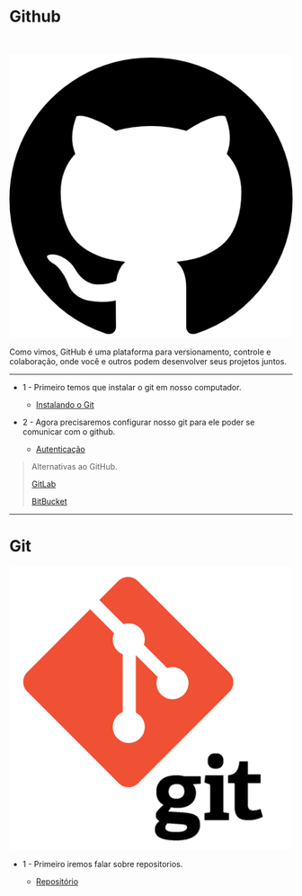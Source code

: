 # Github

<br>
<p align="center">
    <img src="./images/github.png">
</p>

Como vimos, GitHub é uma plataforma para versionamento, controle e colaboração, onde você e outros podem desenvolver seus projetos juntos.

---

- 1 - Primeiro temos que instalar o git em nosso computador.

  - [Instalando o Git](./git_install.md)

- 2 - Agora precisaremos configurar nosso git para ele poder se comunicar com o github.

  - [Autenticação](./git_auth.md)

> Alternativas ao GitHub.
>
> [GitLab](https://about.gitlab.com/)
>
> [BitBucket](https://bitbucket.org/)

---

# Git

<p align="center">
    <img src="./images/git_logo.png">
</p>

- 1 - Primeiro iremos falar sobre repositorios.

    - [Repositório](./repository.md)